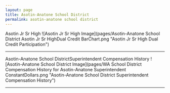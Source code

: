 ```yaml
---
layout: page
title: Asotin-Anatone School District
permalink: asotin-anatone school district
---
```



Asotin Jr Sr High
![Asotin Jr Sr High Image](pages/Asotin-Anatone School District Asotin Jr Sr HighDual Credit BarChart.png "Asotin Jr Sr High Dual Credit Participation")

___

Asotin-Anatone School DistrictSuperintendent Compensation History
![Asotin-Anatone School District Image](pages/WA School District Compensation History for Asotin-Anatone Superintendent ConstantDollars.png "Asotin-Anatone School District Superintendent Compensation History")

___


